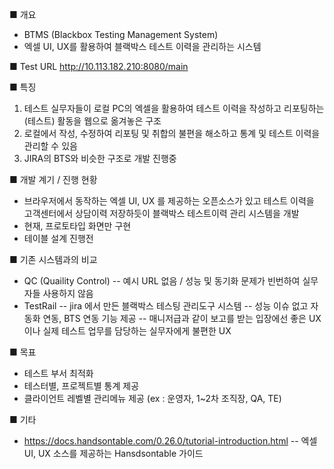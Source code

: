 ■ 개요 
- BTMS (Blackbox Testing Management System)
- 엑셀 UI, UX를 활용하여 블랙박스 테스트 이력을 관리하는 시스템
 
■ Test URL 
http://10.113.182.210:8080/main  
 
■ 특징 
1. 테스트 실무자들이 로컬 PC의 엑셀을 활용하여 테스트 이력을 작성하고 리포팅하는 (테스트) 활동을 웹으로 옮겨놓은 구조 
2. 로컬에서 작성, 수정하여 리포팅 및 취합의 불편을 해소하고 통계 및 테스트 이력을 관리할 수 있음
3. JIRA의 BTS와 비슷한 구조로 개발 진행중
 
■ 개발 계기 / 진행 현황 
- 브라우저에서 동작하는 엑셀 UI, UX 를 제공하는 오픈소스가 있고 테스트 이력을 고객센터에서 상담이력 저장하듯이 블랙박스 테스트이력 관리 시스템을 개발
- 현재, 프로토타입 화면만 구현
- 테이블 설계 진행전

■ 기존 시스템과의 비교
- QC (Quaility Control)
-- 예시 URL 없음 / 성능 및 동기화 문제가 빈번하여 실무자들 사용하지 않음
- TestRail 
--  jira 에서 만든 블랙박스 테스팅 관리도구 시스템 
-- 성능 이슈 없고 자동화 연동, BTS 연동 기능 제공 
-- 매니저급과 같이 보고를 받는 입장에선 좋은 UX 이나 실제 테스트 업무를 담당하는 실무자에게 불편한 UX 
 
■ 목표 
- 테스트 부서 최적화
- 테스터별, 프로젝트별 통계 제공
- 클라이언트 레벨별 관리메뉴 제공 (ex : 운영자, 1~2차 조직장, QA, TE)
 
■ 기타
- https://docs.handsontable.com/0.26.0/tutorial-introduction.html
-- 엑셀 UI, UX 소스를 제공하는 Hansdsontable 가이드
